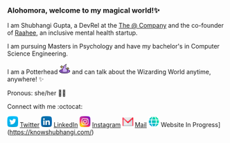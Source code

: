 ### Alohomora, welcome to my magical world!✨

I am Shubhangi Gupta, a DevRel at the [The @ Company](http://atsign.com/) and the co-founder of [Raahee](https://raahee.in/), an inclusive mental health startup.

I am pursuing Masters in Psychology and have my bachelor's in Computer Science Engineering. 

I am a Potterhead <img src="https://github.com/Shubhangi0304/images/blob/main/867884.png" width="25"/> and can talk about the Wizarding World anytime, anywhere! ✨

Pronous: she/her 👩‍🔬



Connect with me :octocat:

<img src="https://github.com/Shubhangi0304/images/blob/main/1409937.png" width="25"/> [Twitter](https://twitter.com/knowShubhangi) 
<img src="https://github.com/Shubhangi0304/images/blob/main/1409945.png" width="25"/> [LinkedIn](https://www.linkedin.com/in/knowShubhangi/)
<img src="https://github.com/Shubhangi0304/images/blob/main/1409946.png" width="25"/> [Instagram](https://www.instagram.com/knowshubhangi/)
<img src="https://github.com/Shubhangi0304/images/blob/main/2965306.png" width="25"/> [Mail](knowshubhangi@gmail.com)
<img src="https://github.com/Shubhangi0304/images/blob/main/3059997.png" width="25"/> Website In Progress](https://knowshubhangi.com/)


<!--
**Shubhangi0304/Shubhangi0304** is a ✨ _special_ ✨ repository because its `README.md` (this file) appears on your GitHub profile.

Here are some ideas to get you started:

- 🔭 I’m currently working on ...
- 🌱 I’m currently learning ...
- 👯 I’m looking to collaborate on ...
- 🤔 I’m looking for help with ...
- 💬 Ask me about ...
- 📫 How to reach me: ...
- 😄 Pronouns: ...
- ⚡ Fun fact: ...
-->
